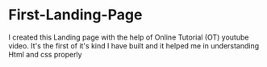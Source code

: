 # First-Landing-Page
I created this Landing page with the help of Online Tutorial (OT) youtube video. It's the first of it's kind I have built and it helped me in understanding Html and css properly 
